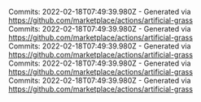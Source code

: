 Commits: 2022-02-18T07:49:39.980Z - Generated via https://github.com/marketplace/actions/artificial-grass
<br>
Commits: 2022-02-18T07:49:39.980Z - Generated via https://github.com/marketplace/actions/artificial-grass
<br>
Commits: 2022-02-18T07:49:39.980Z - Generated via https://github.com/marketplace/actions/artificial-grass
<br>
Commits: 2022-02-18T07:49:39.980Z - Generated via https://github.com/marketplace/actions/artificial-grass
<br>
Commits: 2022-02-18T07:49:39.980Z - Generated via https://github.com/marketplace/actions/artificial-grass
<br>
